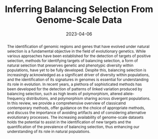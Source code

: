 ---
title: "Inferring Balancing Selection From Genome-Scale Data"

authors: "Bárbara D Bitarello, Débora Y C Brandt, Diogo Meyer, Aida M Andrés"

date: "2023-04-06"

slug: bls_2023

categories:
  - Scientific publications
tags:
  - genotype
  - human variation
  - phenotype
  - population genomics
  - natural selection
  - balancing selection
  - review

doi: '10.1093/gbe/evad032'

publishDate: '2023-03-02T10:00:00-00:00'

publication: 'Genome Biology and Evolution'

abstract: "The identification of genomic regions and genes that have evolved under natural selection is a fundamental objective in the field of evolutionary genetics. While various approaches have been established for the detection of targets of positive selection, methods for identifying targets of balancing selection, a form of natural selection that preserves genetic and phenotypic diversity within populations, have yet to be fully developed. Despite this, balancing selection is increasingly acknowledged as a significant driver of diversity within populations, and the identification of its signatures in genomes is essential for understanding its role in evolution. In recent years, a plethora of sophisticated methods has been developed for the detection of patterns of linked variation produced by balancing selection, such as high levels of polymorphism, altered allele-frequency distributions, and polymorphism sharing across divergent populations. In this review, we provide a comprehensive overview of classicalnd contemporary methods, offer guidance on the choice of appropriate methods, and discuss the importance of avoiding artifacts and of considering alternative evolutionary processes. The increasing availability of genome-scale datasets holds the potential to assist in the identification of new targets and the quantification of the prevalence of balancing selection, thus enhancing our understanding of its role in natural populations."

link: https://doi.org/10.1093/gbe/evad032

show_button_links: true
links:
- icon: doi
  icon_pack: ai
  name: Publication
  url: https://doi.org/10.1093/gbe/evad032
---